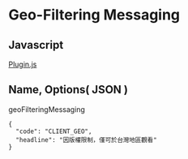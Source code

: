 # Geo-Filtering Messaging



## Javascript
[Plugin.js](https://raw.githubusercontent.com/Kyle30/Brightcove_Plugin/master/geoFilteringMessaging/plugin.js)

## Name, Options( JSON )
geoFilteringMessaging  
```
{
  "code": "CLIENT_GEO",
  "headline": "因版權限制，僅可於台灣地區觀看"
}
```
